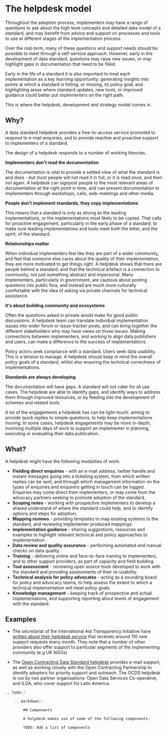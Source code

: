 # The helpdesk model

Throughout the adoption process, implementers may have a range of questions to ask about the high level concepts and detailed data model of a standard, and may benefit from advice and support on processes and tools to use at different stages of the implementation process.

Over the mid-term, many of these questions and support needs should be possible to meet through a self-service approach. However, early in the development of data standard, questions may raise new issues, or may highlight gaps in documentation that need to be filled.

Early in the life of a standard it is also important to treat each implementation as a key learning opportunity: generating insights into points at which a standard is hitting, or missing, its policy goal, and highlighting areas where standard updates, new tools, or improved guidance could better put implementers on the right path.

This is where the helpdesk, development and strategy model comes in.

## Why?

A data standard helpdesk provides a free-to-access service promoted to respond to e-mail enquiries, and to provide reactive and proactive support to implementers of a standard.

The design of a helpdesk responds to a number of working theories.

**Implementers don’t read the documentation**

The documentation is vital to provide a settled view of what the standard is and does - but most people will not read it in full, or it is read once, and then not again. A helpdesk can signpost people to the most relevant areas of documentation at the right point in time, and can present documentation to implementers through workshops, calls, web-meetings and other media.

**People don’t implement standards, they copy implementations**

This means that a standard is only as strong as the leading implementations, or the implementations most likely to be copied. That calls for proactive engagement, particularly in the early phase of a standard, to make sure leading implementations and tools meet both the letter, and the spirit, of the standard.

**Relationships matter**

When individual implementers feel like they are part of a wider community, and feel that someone else cares about the quality of their implementation, they are more motivated to get things right. A helpdesk shows that there are people behind a standard: and that the technical artefact is a connection to community, not just something abstract and impersonal. Many implementers, particularly in government, are cautious about posting questions into public fora, and instead are much more culturally comfortable with the idea of asking via private channels for technical assistance.

**It's about building community and ecosystems**

Often the questions asked in private would make for good public discussions. A helpdesk team can translate individual implementation issues into wider forum or issue-tracker posts, and can bring together the different stakeholders who may have views on those issues. Making connections between implementers, and working to align data publishers and users, can make a difference to the success of implementations.

Policy actors seek compliance with a standard. Users seek data usability. 
This is a tension to manage. A helpdesk should keep in mind the overall policy goals of a standard, whilst also ensuring the technical correctness of implementations.

**Standards are always developing**

The documentation will have gaps. A standard will not cater for all use cases. The helpdesk are able to identify gaps, and identify ways to address them through improved resources, or by feeding into the development of schemes and related tools.

A lot of the engagements a helpdesk has can be light-touch: aiming to provide quick replies to simple questions, to help keep implementations moving. In some cases, helpdesk engagements may be more in-depth, involving multiple days of work to support an implementer in planning, executing or evaluating their data publication.

## What?
A helpdesk might have the following modalities of work:

* **Fielding direct enquiries** - with an e-mail address, twitter handle and instant messages going into a ticketing system, from which written replies can be sent, and through which management information on the types of enquiries and enquirers getting in touch can be logged. Enquiries may come direct from implementers, or may come from the advocacy partners seeking to promote adoption of the standard.
* **Scoping notes** - working with prospective implementers to develop a shared understand of where the standard could help, and to identify options and steps for adoption;
* **Mapping reviews** - providing templates to map existing systems to the standard, and reviewing implementer produced mappings.
* **Implementation guidance** - sharing suggestions, resources and examples to highlight relevant technical and policy approaches to implementation.
* **Data review and quality assurance** - performing automated and manual checks on data quality.
* **Training** - delivering online and face-to-face training to implementers, and to other support providers, as part of capacity and field building.
* **Tool assessment** - reviewing open source tools developed to work with the standard and providing assessments of their re-usability.
* **Technical analysis for policy advocates** - acting as a sounding board for policy and advocacy teams, to help assess the extent to which a technical implementation will meet policy goals.
* **Knowledge management** - keeping track of prospective and actual implementations, and supporting reporting about levels of engagement with the standard.

## Examples

* The secretariat of the International Aid Transparency Initiative have [written about their helpdesk service](https://discuss.iatistandard.org/t/what-does-iati-support-look-like-some-internal-reflections/1131) that receives around 110 new support requests every month. They note that a number of other providers also offer support to particular segments of the implementing community (e.g UK NGOs)

* The [Open Contracting Data Standard helpdesk](http://standard.open-contracting.org/latest/en/support/) provides e-mail support, as well as working closely with the Open Contracting Partnership to identify adopters for priority support and outreach. The OCDS helpdesk is run by two partner organisations: Open Data Services Co-operative, and ILDA, who cover support for Latin America. 


```eval_rst
.. todo::
    
    .. markdown::

        ## Components

        A helpdesk makes use of some of the following components:

        TODO: Add a list of components

```

